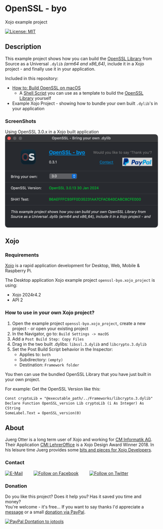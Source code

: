 # OpenSSL - byo
Xojo example project

[![License: MIT](https://img.shields.io/badge/License-MIT-green.svg)](LICENSE)

## Description
This example project shows how you can build the [OpenSSL Library](https://openssl-library.org) from Source as a Universal ```.dylib``` *(arm64 and x86_64)*, include it in a Xojo project - and finally use it in your application.

Included in this repository:
- [How to: Build OpenSSL on macOS](./openssl)  
  - A [Shell Script](./openssl/3.0/build.sh) you can use as a template to build the [OpenSSL Library](https://openssl-library.org) yourself
- Example Xojo Project - showing how to bundle your own built ```.dylib```'s in your application

### ScreenShots
Using OpenSSL 3.0.x in a Xojo built application  
![ScreenShot: OpenSSL - byo](screenshots/example_openssl-3.png?raw=true)


## Xojo
### Requirements
[Xojo](https://www.xojo.com/) is a rapid application development for Desktop, Web, Mobile & Raspberry Pi.  

The Desktop application Xojo example project ```openssl-byo.xojo_project``` is using:
- Xojo 2024r4.2
- API 2

### How to use in your own Xojo project?
1. Open the example project ```openssl-byo.xojo_project```, create a new project - or open your existing project
2. In the Navigator, go to: ```Build Settings -> macOS```
3. Add a ```Post Build Step: Copy Files```
4. Drag in the two built .dylibs: ```libssl.3.dylib``` and ```libcrypto.3.dylib```
5. Set the Post Build Script behavior in the Inspector:
   - Applies to: ```both```
   - Subdirectory: ```(empty)```
   - Destination: ```Framework folder```

You then can use the bundled OpenSSL Library that you have just built in your own project.

For example: Get the OpenSSL Version like this:

```
Const cryptoLib = "@executable_path/../Frameworks/libcrypto.3.dylib"
Declare Function OpenSSL_version Lib cryptoLib (i As Integer) As CString
SomeLabel.Text = OpenSSL_version(0)
```

## About
Juerg Otter is a long term user of Xojo and working for [CM Informatik AG](https://cmiag.ch/). Their Application [CMI LehrerOffice](https://cmi-bildung.ch/) is a Xojo Design Award Winner 2018. In his leisure time Juerg provides some [bits and pieces for Xojo Developers](https://www.jo-tools.ch/).

### Contact
[![E-Mail](https://img.shields.io/static/v1?style=social&label=E-Mail&message=xojo@jo-tools.ch)](mailto:xojo@jo-tools.ch)
&emsp;&emsp;
[![Follow on Facebook](https://img.shields.io/static/v1?style=social&logo=facebook&label=Facebook&message=juerg.otter)](https://www.facebook.com/juerg.otter)
&emsp;&emsp;
[![Follow on Twitter](https://img.shields.io/twitter/follow/juergotter?style=social)](https://twitter.com/juergotter)

### Donation
Do you like this project? Does it help you? Has it saved you time and money?  
You're welcome - it's free... If you want to say thanks I'd appreciate a [message](mailto:xojo@jo-tools.ch) or a small [donation via PayPal](https://paypal.me/jotools).  

[![PayPal Dontation to jotools](https://img.shields.io/static/v1?style=social&logo=paypal&label=PayPal&message=jotools)](https://paypal.me/jotools)
